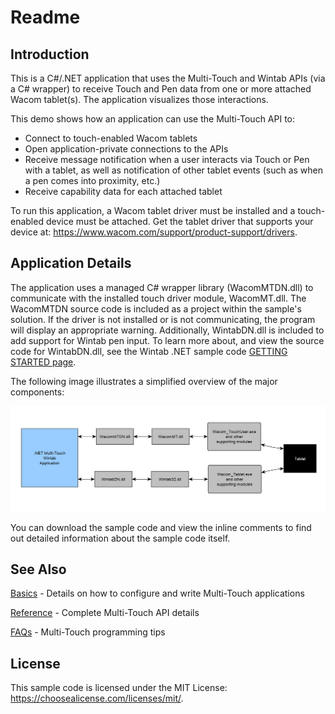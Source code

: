 # Readme

## Introduction
This is a C#/.NET application that uses the Multi-Touch and Wintab APIs (via a C# wrapper) to receive Touch and Pen data from one or more attached Wacom tablet(s). The application visualizes those interactions.

This demo shows how an application can use the Multi-Touch API to:

* Connect to touch-enabled Wacom tablets
* Open application-private connections to the APIs
* Receive message notification when a user interacts via Touch or Pen with a tablet, as well as notification of other tablet events (such as when a pen comes into proximity, etc.)
* Receive capability data for each attached tablet

To run this application, a Wacom tablet driver must be installed and a touch-enabled device must be attached. Get the tablet driver that supports your device at: https://www.wacom.com/support/product-support/drivers.

## Application Details
The application uses a managed C# wrapper library (WacomMTDN.dll) to communicate with the installed touch driver module, WacomMT.dll. The WacomMTDN source code is included as a project within the sample's solution. If the driver is not installed or is not communicating, the program will display an appropriate warning. Additionally, WintabDN.dll is included to add support for Wintab pen input. To learn more about, and view the source code for WintabDN.dll, see the Wintab .NET sample code [GETTING STARTED page](/Wintab%20.NET/GETTING-STARTED.md).

The following image illustrates a simplified overview of the major  components:

![simplified overview image of the major components](./Media/sc-rm-MTCDN-appOverview.png)


You can download the sample code and view the inline comments to find out detailed information about the sample code itself.

## See Also
[Basics](https://developer-docs.wacom.com/intuos-cintiq-business-tablets/docs/wfmt-basics) - Details on how to configure and write Multi-Touch applications

[Reference](https://developer-docs.wacom.com/intuos-cintiq-business-tablets/docs/wfmt-reference) - Complete Multi-Touch API details

[FAQs](https://developer-docs.wacom.com/intuos-cintiq-business-tablets/docs/wfmt-faqs) - Multi-Touch programming tips

## License
This sample code is licensed under the MIT License: https://choosealicense.com/licenses/mit/.